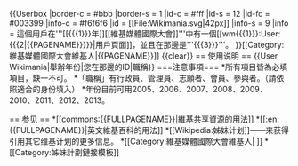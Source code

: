 {{Userbox
  |border-c = #bbb
  |border-s = 1
  |id-c     = #fff
  |id-s     = 12
  |id-fc    = #003399
  |info-c   = #f6f6f6
  |id       = [[File:Wikimania.svg|42px]]
  |info-s   = 9
  |info     = 這個用戶在'''[[{{{1}}}年]][[維基媒體國際大會]]'''中有一個[[wm{{{1}}}:User:{{{2|{{PAGENAME}}}}}|用戶頁面]]，並且在那邊是'''{{{3}}}'''。
}}<includeonly>[[Category:維基媒體國際大會維基人|{{PAGENAME}}]]</includeonly>
<noinclude>
{{clear}}
== 使用说明 ==
<nowiki>{{User Wikimania|舉辦年份|您在那邊的ID|職稱}}</nowiki>
===注意事項===
*所有項目皆為必填項目，缺一不可。
*「職稱」有行政員、管理員、志願者、會員、參與者。（請依照適合的身份填入）
*年份目前可用2005、2006、2007、2008、2009、2010、2011、2012、2013。

== 参见 ==
*[[commons:{{FULLPAGENAME}}|維基共享資源的用法]]
*[[:en:{{FULLPAGENAME}}|英文維基百科的用法]]
*[[Wikipedia:姊妹计划]]——来获得引用其它维基计划的更多信息。
*[[Category:維基媒體國際大會維基人| ]]
*[[Category:姊妹計劃鏈接模板]]
</noinclude>